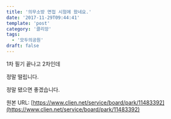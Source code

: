 ```yaml
---
title: '의무소방 면접 시험에 왔네요.'
date: '2017-11-29T09:44:41'
template: 'post'
category: '클리앙'
tags: 
  - '모두의공원'
draft: false
---
```


1차 필기 끝나고 2차인데

  

정말 떨립니다.

  

정말 됐으면 좋겠습니다.

원본 URL: [https://www.clien.net/service/board/park/11483392](https://www.clien.net/service/board/park/11483392)